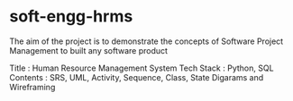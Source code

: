 # soft-engg-hrms
The aim of the project is to demonstrate the concepts of Software Project Management to built any software product

Title : Human Resource Management System
Tech Stack : Python, SQL
Contents : SRS, UML, Activity, Sequence, Class, State Digarams and Wireframing
